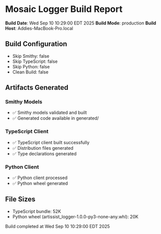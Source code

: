 # Mosaic Logger Build Report

**Build Date**: Wed Sep 10 10:29:00 EDT 2025
**Build Mode**: production
**Build Host**: Addies-MacBook-Pro.local

## Build Configuration

- Skip Smithy: false
- Skip TypeScript: false  
- Skip Python: false
- Clean Build: false

## Artifacts Generated

### Smithy Models
- ✅ Smithy models validated and built
- ✅ Generated code available in generated/

### TypeScript Client
- ✅ TypeScript client built successfully
- ✅ Distribution files generated
- ✅ Type declarations generated

### Python Client
- ✅ Python client processed
- ✅ Python wheel generated

## File Sizes

- TypeScript bundle:  52K
- Python wheel (artissist_logger-1.0.0-py3-none-any.whl):  20K

Build completed at Wed Sep 10 10:29:00 EDT 2025
